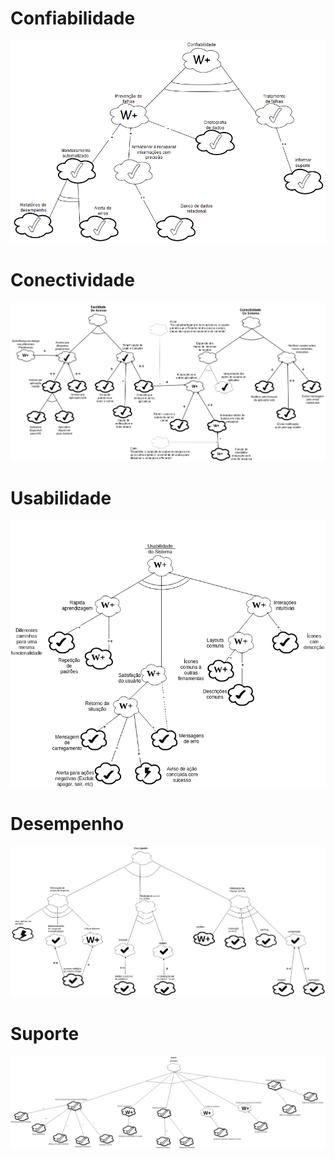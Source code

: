 # Confiabilidade

![](img/NFR-confiabilidade.png)

# Conectividade

![](img/NFR_Conectividade.png)

# Usabilidade

![](img/NFR-Usabilidade.png)

# Desempenho

![](img/NFR_desempenho.png)

# Suporte

![](img/NFR-suporte.png)
